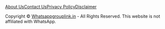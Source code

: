 <div class="w3-container w3-dark-gray w3-center w3-padding-16">
    <span class="w3-tag w3-small w3-dark-gray"><a href="{{ site.url }}/about-us.html">About Us</a></span><span class="w3-tag w3-small w3-dark-gray"><a href="{{ site.url }}/contact-us.html">Contact Us</a></span><span class="w3-tag w3-small w3-dark-gray"><a href="{{ site.url }}/privacy-policy.html">Privacy Policy</a></span><span class="w3-tag w3-small w3-dark-gray"><a href="{{ site.url }}/disclaimer.html">Disclaimer</a></span>
</div>

<!-- Footer -->
<footer class="w3-row w3-center w3-green w3-tiny" style="background:url(images/tex.png); ">  
  
 <p>Copyright © <a href="{{ site.url }}" target="_blank">Whatsappgrouplink.in</a> - All Rights Reserved. This website is not affiliated with WhatsApp. </p>
</footer>